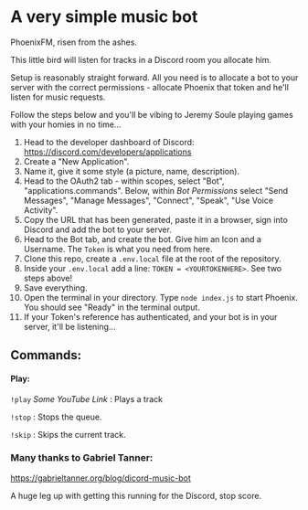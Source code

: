 # A very simple music bot
PhoenixFM, risen from the ashes.

This little bird will listen for tracks in a Discord room you allocate him.

Setup is reasonably straight forward. All you need is to allocate a bot to your server with the correct permissions - allocate Phoenix that token and he'll listen for music requests.

Follow the steps below and you'll be vibing to Jeremy Soule playing games with your homies in no time...

1) Head to the developer dashboard of Discord: https://discord.com/developers/applications
2) Create a "New Application".
3) Name it, give it some style (a picture, name, description).
4) Head to the OAuth2 tab - within scopes, select "Bot", "applications.commands". Below, within _Bot Permissions_ select "Send Messages", "Manage Messages", "Connect", "Speak", "Use Voice Activity".
5) Copy the URL that has been generated, paste it in a browser, sign into Discord and add the bot to your server.
6) Head to the Bot tab, and create the bot. Give him an Icon and a Username. The `Token` is what you need from here.
7) Clone this repo, create a `.env.local` file at the root of the repository.
8) Inside your `.env.local` add a line: `TOKEN = <YOURTOKENHERE>`. See two steps above!
9) Save everything.
10) Open the terminal in your directory. Type `node index.js` to start Phoenix. You should see "Ready" in the terminal output.
11) If your Token's reference has authenticated, and your bot is in your server, it'll be listening...

## Commands:
#### Play:
`!play` _Some YouTube Link_ : Plays a track

`!stop` : Stops the queue.

`!skip` : Skips the current track.

### Many thanks to Gabriel Tanner:
https://gabrieltanner.org/blog/dicord-music-bot

A huge leg up with getting this running for the Discord, stop score.
